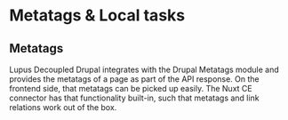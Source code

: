 # Metatags & Local tasks

## Metatags

Lupus Decoupled Drupal integrates with the Drupal Metatags module and provides the metatags of a page as part of the API response. On the frontend side, that metatags can be picked up easily. The Nuxt CE connector has that functionality built-in, such that metatags and link relations work out of the box.
